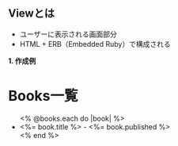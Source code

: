 ## Viewとは
- ユーザーに表示される画面部分
- HTML + ERB（Embedded Ruby）で構成される

**1. 作成例**

<!-- app/views/books/index.html.erb -->
<h1>Books一覧</h1>
<ul>
  <% @books.each do |book| %>
    <li><%= book.title %> - <%= book.published %></li>
  <% end %>
</ul>